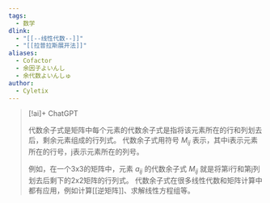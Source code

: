 ```yaml
---
tags:
  - 数学
dlink:
  - "[[--线性代数--]]"
  - "[[拉普拉斯展开法]]"
aliases:
  - Cofactor
  - 余因子よいんし
  - 余代数よいんしゅ
author:
  - Cyletix
---
```

> [!ai]+ ChatGPT
>
> 代数余子式是矩阵中每个元素的代数余子式是指将该元素所在的行和列划去后，剩余元素组成的行列式。
> 代数余子式用符号 $M_{ij}$ 表示，其中i表示元素所在的行号，j表示元素所在的列号。
> 
> 例如，在一个3x3的矩阵中，元素 $a_{ij}$ 的代数余子式 $M_{ij}$ 就是将第i行和第j列划去后剩下的2x2矩阵的行列式。
> 代数余子式在很多线性代数和矩阵计算中都有应用，例如计算[[逆矩阵]]、求解线性方程组等。

